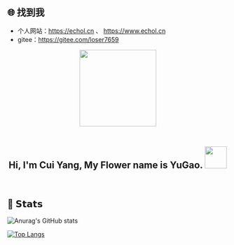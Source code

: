 ## :globe_with_meridians: 找到我

- 个人网站：https://echol.cn 、 https://www.echol.cn
- gitee：https://gitee.com/loser7659

<div align="center">
  <img src="https://cdn.jsdelivr.net/gh/cy920820/cy920820/assets/hello.svg" height="175px" />
</div>

<br/>

<!-- 个人计划 -->
<div align="left">
  <!-- 欢迎语 -->
  <h2 align="center"> Hi, I'm Cui Yang, My Flower name is YuGao. 
    <img src="https://media.giphy.com/media/mGcNjsfWAjY5AEZNw6/giphy.gif" width="50">
  </h2>
</div>

<br/>

## :green_heart: 𝗦𝘁𝗮𝘁𝘀

![Anurag's GitHub stats](https://github-readme-stats.vercel.app/api?username=Echo7659&bg_color=30,e96443,904e95&title_color=fff&text_color=fff)

[![Top Langs](https://github-readme-stats.vercel.app/api/top-langs/?username=Echo7659&layout=compact&theme=dracula)](https://github.com/anuraghazra/github-readme-stats)



